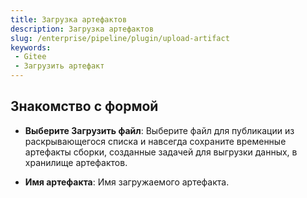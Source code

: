 ```yaml
---
title: Загрузка артефактов
description: Загрузка артефактов
slug: /enterprise/pipeline/plugin/upload-artifact
keywords:
 - Gitee
 - Загрузить артефакт
---
```


## Знакомство с формой

- **Выберите Загрузить файл**: Выберите файл для публикации из раскрывающегося списка и навсегда сохраните временные артефакты сборки, созданные задачей для выгрузки данных, в хранилище артефактов.

- **Имя артефакта**: Имя загружаемого артефакта.